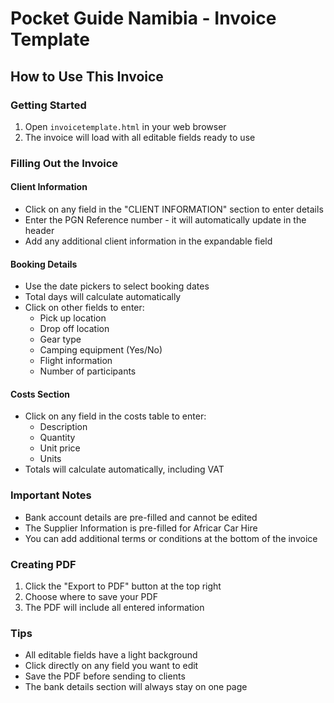 # Pocket Guide Namibia - Invoice Template

## How to Use This Invoice

### Getting Started
1. Open `invoicetemplate.html` in your web browser
2. The invoice will load with all editable fields ready to use

### Filling Out the Invoice

#### Client Information
- Click on any field in the "CLIENT INFORMATION" section to enter details
- Enter the PGN Reference number - it will automatically update in the header
- Add any additional client information in the expandable field

#### Booking Details
- Use the date pickers to select booking dates
- Total days will calculate automatically
- Click on other fields to enter:
  - Pick up location
  - Drop off location
  - Gear type
  - Camping equipment (Yes/No)
  - Flight information
  - Number of participants

#### Costs Section
- Click on any field in the costs table to enter:
  - Description
  - Quantity
  - Unit price
  - Units
- Totals will calculate automatically, including VAT

### Important Notes
- Bank account details are pre-filled and cannot be edited
- The Supplier Information is pre-filled for Africar Car Hire
- You can add additional terms or conditions at the bottom of the invoice

### Creating PDF
1. Click the "Export to PDF" button at the top right
2. Choose where to save your PDF
3. The PDF will include all entered information

### Tips
- All editable fields have a light background
- Click directly on any field you want to edit
- Save the PDF before sending to clients
- The bank details section will always stay on one page

